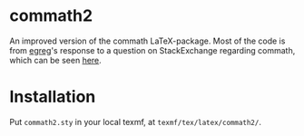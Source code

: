 # commath2
An improved version of the commath LaTeX-package.
Most of the code is from [egreg](http://tex.stackexchange.com/users/4427/egreg)'s response to a question on StackExchange regarding commath, which can be seen [here](http://tex.stackexchange.com/a/135985/31078).

# Installation
Put `commath2.sty` in your local texmf, at `texmf/tex/latex/commath2/`.
